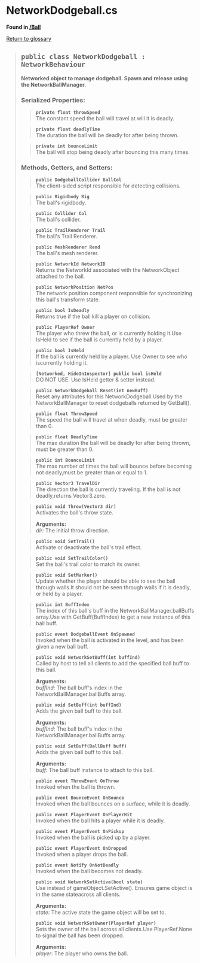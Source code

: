 # NetworkDodgeball.cs
**Found in [/Ball](../BALLISTIC/Assets/Scripts/Ball/NetworkDodgeball.cs)**

[Return to glossary](Glossary.md)

> ## `public class NetworkDodgeball : NetworkBehaviour`
> **Networked object to manage dodgeball. Spawn and release using the NetworkBallManager.**
> 
> ### **Serialized Properties:**
>> **`private float throwSpeed`**\
>> The constant speed the ball will travel at will it is deadly.
> 
>> **`private float deadlyTime`**\
>> The duration the ball will be deadly for after being thrown.
> 
>> **`private int bounceLimit`**\
>> The ball will stop being deadly after bouncing this many times.
> 
> ### **Methods, Getters, and Setters:**
>> **`public DodgeballCollider BallCol`**\
>> The client-sided script responsible for detecting collisions.
>> 
> 
>> **`public Rigidbody Rig`**\
>> The ball's rigidbody.
>> 
> 
>> **`public Collider Col`**\
>> The ball's collider.
>> 
> 
>> **`public TrailRenderer Trail`**\
>> The ball's Trail Renderer.
>> 
> 
>> **`public MeshRenderer Rend`**\
>> The ball's mesh renderer.
>> 
> 
>> **`public NetworkId NetworkID`**\
>> Returns the NetworkId associated with the NetworkObject attached to the ball.
>> 
> 
>> **`public NetworkPosition NetPos`**\
>> The network position component responsible for synchronizing this ball's transform state.
>> 
> 
>> **`public bool IsDeadly`**\
>> Returns true if the ball kill a player on collision.
>> 
> 
>> **`public PlayerRef Owner`**\
>> The player who threw the ball, or is currently holding it.Use IsHeld to see if the ball is currently held by a player.
>> 
> 
>> **`public bool IsHeld`**\
>> If the ball is currently held by a player. Use Owner to see who iscurrently holding it.
>> 
> 
>> **`[Networked, HideInInspector] public bool isHeld`**\
>> DO NOT USE. Use IsHeld getter & setter instead.
>> 
> 
>> **`public NetworkDodgeball Reset(int newBuff)`**\
>> Reset any attributes for this NetworkDodgeball.Used by the NetworkBallManager to reset dodgeballs returned by GetBall().
>> 
> 
>> **`public float ThrowSpeed`**\
>> The speed the ball will travel at when deadly, must be greater than 0.
>> 
> 
>> **`public float DeadlyTime`**\
>> The max duration the ball will be deadly for after being thrown, must be greater than 0.
>> 
> 
>> **`public int BounceLimit`**\
>> The max number of times the ball will bounce before becoming not deadly,must be greater than or equal to 1.
>> 
> 
>> **`public Vector3 TravelDir`**\
>> The direction the ball is currently traveling. If the ball is not deadly,returns Vector3.zero.
>> 
> 
>> **`public void Throw(Vector3 dir)`**\
>> Activates the ball's throw state.
>> 
>> **Arguments:**\
>> *dir:* The initial throw direction.
> 
>> **`public void SetTrail()`**\
>> Activate or deactivate the ball's trail effect.
>> 
> 
>> **`public void SetTrailColor()`**\
>> Set the ball's trail color to match its owner.
>> 
> 
>> **`public void SetMarker()`**\
>> Update whether the player should be able to see the ball through walls.It should not be seen through walls if it is deadly, or held by a player.
>> 
> 
>> **`public int BuffIndex`**\
>> The index of this ball's buff in the NetworkBallManager.ballBuffs array.Use with GetBuff(BuffIndex) to get a new instance of this ball buff.
>> 
> 
>> **`public event DodgeballEvent OnSpawned`**\
>> Invoked when the ball is activated in the level, and has been given a new ball buff.
>> 
> 
>> **`public void NetworkSetBuff(int buffInd)`**\
>> Called by host to tell all clients to add the specified ball buff to this ball.
>> 
>> **Arguments:**\
>> *buffInd:* The ball buff's index in the NetworkBallManager.ballBuffs array.
> 
>> **`public void SetBuff(int buffInd)`**\
>> Adds the given ball buff to this ball.
>> 
>> **Arguments:**\
>> *buffInd:* The ball buff's index in the NetworkBallManager.ballBuffs array.
> 
>> **`public void SetBuff(BallBuff buff)`**\
>> Adds the given ball buff to this ball.
>> 
>> **Arguments:**\
>> *buff:* The ball buff instance to attach to this ball.
> 
>> **`public event ThrowEvent OnThrow`**\
>> Invoked when the ball is thrown.
>> 
> 
>> **`public event BounceEvent OnBounce`**\
>> Invoked when the ball bounces on a surface, while it is deadly.
>> 
> 
>> **`public event PlayerEvent OnPlayerHit`**\
>> Invoked when the ball hits a player while it is deadly.
>> 
> 
>> **`public event PlayerEvent OnPickup`**\
>> Invoked when the ball is picked up by a player.
>> 
> 
>> **`public event PlayerEvent OnDropped`**\
>> Invoked when a player drops the ball.
>> 
> 
>> **`public event Notify OnNotDeadly`**\
>> Invoked when the ball becomes not deadly.
>> 
> 
>> **`public void NetworkSetActive(bool state)`**\
>> Use instead of gameObject.SetActive(). Ensures game object is in the same stateacross all clients.
>> 
>> **Arguments:**\
>> *state:* The active state the game object will be set to.
> 
>> **`public void NetworkSetOwner(PlayerRef player)`**\
>> Sets the owner of the ball across all clients.Use PlayerRef.None to signal the ball has been dropped.
>> 
>> **Arguments:**\
>> *player:* The player who owns the ball.
> 
